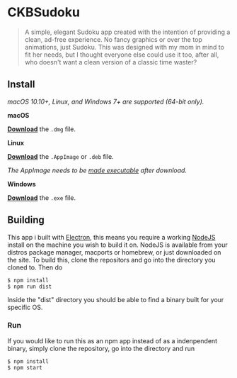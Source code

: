 # CKBSudoku

> A simple, elegant Sudoku app created with the intention of providing a clean, ad-free experience. No fancy graphics or over the top animations, just Sudoku. This was designed with my mom in mind to fit her needs, but I thought everyone else could use it too, after all, who doesn't want a clean version of a classic time waster?


## Install

*macOS 10.10+, Linux, and Windows 7+ are supported (64-bit only).*

**macOS**

[**Download**](https://github.com/coppyhop/ckbsudoku/releases/latest) the `.dmg` file.

**Linux**

[**Download**](https://github.com/coppyhop/ckbsudoku/releases/latest) the `.AppImage` or `.deb` file.

*The AppImage needs to be [made executable](http://discourse.appimage.org/t/how-to-make-an-appimage-executable/80) after download.*

**Windows**

[**Download**](https://github.com/coppyhop/ckbsudoku/releases/latest) the `.exe` file.


## Building

This app i built with [Electron](https://electronjs.org), this means you require a working [NodeJS](https://nodejs.org/en/) install on the machine you wish to build it on. NodeJS is available from your distros package manager, macports or homebrew, or just downloaded on the site.
To build this, clone the repositors and go into the directory you cloned to. Then do
```
$ npm install
$ npm run dist
```
Inside the "dist" directory you should be able to find a binary built for your specific OS.

### Run

If you would like to run this as an npm app instead of as a indenpendent binary, simply clone the repository, go into the directory and run
```
$ npm install
$ npm start
```

